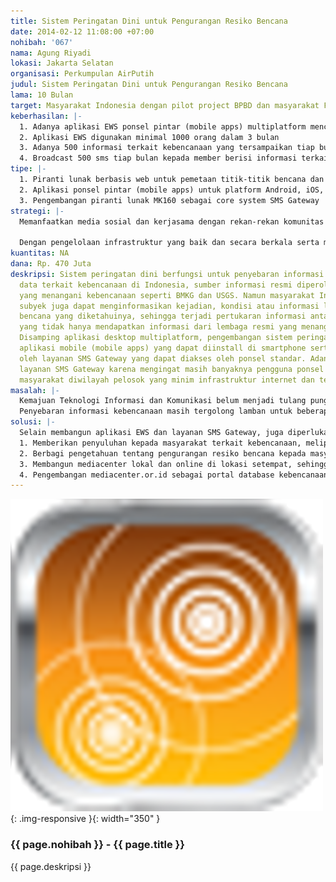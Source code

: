 ```yaml
---
title: Sistem Peringatan Dini untuk Pengurangan Resiko Bencana
date: 2014-02-12 11:08:00 +07:00
nohibah: '067'
nama: Agung Riyadi
lokasi: Jakarta Selatan
organisasi: Perkumpulan AirPutih
judul: Sistem Peringatan Dini untuk Pengurangan Resiko Bencana
lama: 10 Bulan
target: Masyarakat Indonesia dengan pilot project BPBD dan masyarakat Flores Timur
keberhasilan: |-
  1. Adanya aplikasi EWS ponsel pintar (mobile apps) multiplatform mencakup Android, iOS, dan windows phone
  2. Aplikasi EWS digunakan minimal 1000 orang dalam 3 bulan
  3. Adanya 500 informasi terkait kebencanaan yang tersampaikan tiap bulan
  4. Broadcast 500 sms tiap bulan kepada member berisi informasi terkait kebencanaan
tipe: |-
  1. Piranti lunak berbasis web untuk pemetaan titik-titik bencana dan daerah rawan bencana
  2. Aplikasi ponsel pintar (mobile apps) untuk platform Android, iOS, dan windows phone
  3. Pengembangan piranti lunak MK160 sebagai core system SMS Gateway
strategi: |-
  Memanfaatkan media sosial dan kerjasama dengan rekan-rekan komunitas termasuk didalamnya jaringan radio komunitas untuk mempromosikan aplikasi, serta sosialisasi ke daerah-daerah dan universitas melalui workshop pengurangan resiko bencana.

  Dengan pengelolaan infrastruktur yang baik dan secara berkala serta melakukan update berita atau informasi secara berkelanjutan maka aplikasi tersebut dapat berguna secara optimal.
kuantitas: NA
dana: Rp. 470 Juta
deskripsi: Sistem peringatan dini berfungsi untuk penyebaran informasi dan pengumpulan
  data terkait kebencanaan di Indonesia, sumber informasi resmi diperoleh dari lembaga-lembaga
  yang menangani kebencanaan seperti BMKG dan USGS. Namun masyarakat Indonesia sebagai
  subyek juga dapat menginformasikan kejadian, kondisi atau informasi lainnya terkait
  bencana yang diketahuinya, sehingga terjadi pertukaran informasi antar masyarakat
  yang tidak hanya mendapatkan informasi dari lembaga resmi yang menangani kebencanaan.
  Disamping aplikasi desktop multiplatform, pengembangan sistem peringatan dini berupa
  aplikasi mobile (mobile apps) yang dapat diinstall di smartphone serta didukung
  oleh layanan SMS Gateway yang dapat diakses oleh ponsel standar. Adanya dukungan
  layanan SMS Gateway karena mengingat masih banyaknya pengguna ponsel standar, khususnya
  masyarakat diwilayah pelosok yang minim infrastruktur internet dan telekomunikasi.
masalah: |-
  Kemajuan Teknologi Informasi dan Komunikasi belum menjadi tulang punggung penanganan kebencanaan. Banyak wilayah di Indonesia yang masih asing dengan pemanfaatan TIK dalam PRB adalah bukti nyata betapa perlunya terus didorong peningkatan SDM dalam memanfaatkan TIK khususnya diwilayah-wilayah rawan bencana.
  Penyebaran informasi kebencanaan masih tergolong lamban untuk beberapa kalangan terutama masyarakat didaerah pelosok yang kekurangan media informasi seperti internet dan telekomunikasi, selain itu juga kurangnya kesadaran masyarakat dalam mengembangkan pola-pola pengurangan resiko bencana untuk membangun kewaspadaan.
solusi: |-
  Selain membangun aplikasi EWS dan layanan SMS Gateway, juga diperlukan beberapa aktifitas yang tujuannya peningkatan kapasitas SDM dalam pengurangan resiko bencana, diantaranya:
  1. Memberikan penyuluhan kepada masyarakat terkait kebencanaan, meliputi definisi sampai mitigasi bencana
  2. Berbagi pengetahuan tentang pengurangan resiko bencana kepada masyarakat
  3. Membangun mediacenter lokal dan online di lokasi setempat, sehingga masyarakat turut aktif berperan dalam pertukaran informasi
  4. Pengembangan mediacenter.or.id sebagai portal database kebencanaan Indonesia dan juga sumber informasi aplikasi EWS yang dibangun
---
```


![067](/static/img/hibahcms/067.png){: .img-responsive }{: width="350" }

### {{ page.nohibah }} - {{ page.title }}

{{ page.deskripsi }}
